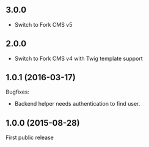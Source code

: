 3.0.0
--
* Switch to Fork CMS v5

2.0.0
--
* Switch to Fork CMS v4 with Twig template support

1.0.1 (2016-03-17)
--
Bugfixes:
* Backend helper needs authentication to find user.

1.0.0 (2015-08-28)
--
First public release
